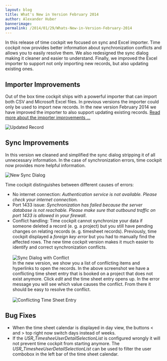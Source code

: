 ```yaml
---
layout: blog
title: What's New in Version February 2014
author: Alexander Huber
bannerimage: 
permalink: /2014/01/29/Whats-New-in-Version-February-2014
---
```


<p xmlns="http://www.w3.org/1999/xhtml">In this release of time cockpit we focused on sync and Excel importer. Time cockpit now provides better information about synchronization conflicts and allows you to easily resolve them. We also redesigned the sync dialog making it cleaner and easier to understand. Finally, we improved the Excel importer to support not only importing new records, but also updating existing ones.</p><h2 xmlns="http://www.w3.org/1999/xhtml">Importer Improvements</h2><p xmlns="http://www.w3.org/1999/xhtml">Out of the box time cockpit ships with a powerful importer that can import both CSV and Microsoft Excel files. In previous versions the importer could only be used to import new records. In the new version February 2014 we have improved the importer to also support updating existing records. <a href="~/blog/2014/01/28/Importer-Improvements" title="Importer improvements in version February 2014">Read more about the importer improvements ...</a></p><p xmlns="http://www.w3.org/1999/xhtml">
  <img title="Updated Record" src="{{site.baseurl}}images/blog/2014/01/Updated Record.png" alt="Updated Record" />
</p><h2 xmlns="http://www.w3.org/1999/xhtml">Sync Improvements</h2><p xmlns="http://www.w3.org/1999/xhtml">In this version we cleaned and simplified the sync dialog stripping it of all unnecessary information. In the case of synchronization errors, time cockpit now provides more helpful information. </p><p xmlns="http://www.w3.org/1999/xhtml">
  <img title="New Sync Dialog" src="{{site.baseurl}}images/blog/2014/01/New Sync Dialog.png" alt="New Sync Dialog" />
</p><p xmlns="http://www.w3.org/1999/xhtml">Time cockpit distinguishes between different causes of errors:</p><ul xmlns="http://www.w3.org/1999/xhtml">
  <li>No internet connection: <em>Authentication service is not available. Please check your internet connection.</em></li>
  <li>Port 1433 issue: <em>Synchronization has failed because the server database is not reachable. Please make sure that outbound traffic on port 1433 is allowed in your firewall</em>.</li>
  <li>Conflict handling: Time cockpit cannot synchronize your data if someone deleted a record (e. g. a project) but you still have pending changes on relating records (e. g. timesheet records). Previously, time cockpit displayed a <em>foreign key error</em> but you had to manually find the affected rows. The new time cockpit version makes it much easier to identify and correct synchronization conflicts. 
<br /><br /><img title="Sync Dialog with Conflict" src="{{site.baseurl}}images/blog/2014/01/ConflictingSyncDialog.png" alt="Sync Dialog with Conflict" /><br />
 In the new version, we show you a list of conflicting items and hyperlinks to open the records. In the above screenshot we have a conflicting time sheet entry that is booked on a project that does not exist anymore. Click <em>edit</em> and the time sheet entry opens up. In the error message you will see which value causes the conflict. From there it should be easy to resolve the conflict.
<br /><br /><img title="Conflicting Time Sheet Entry" src="{{site.baseurl}}images/blog/2014/01/Conflicting TS.png" alt="Conflicting Time Sheet Entry" /></li>
</ul><h2 xmlns="http://www.w3.org/1999/xhtml">Bug Fixes</h2><ul xmlns="http://www.w3.org/1999/xhtml">
  <li>When the time sheet calendar is displayed in day view, the buttons &lt; and &gt; top right now switch days instead of weeks.</li>
  <li>If the <em>USR_TimesheeUserDetailSelectionList</em> is configured wrongly it will not prevent time cockpit from starting anymore. The <em>USR_TimesheeUserDetailSelectionList</em> can be used to filter the user combobox in the left bar of the time sheet calendar.</li>
</ul>